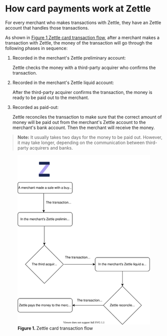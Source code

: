 How card payments work at Zettle
===
For every merchant who makes transactions with Zettle, they have an Zettle account that handles those transactions.

As shown in [Figure 1 Zettle card transaction flow](Zettle-card-transaction-flow), after a merchant makes a transaction with Zettle, the money of the transaction will go through the following phases in sequence:
1. Recorded in the merchant's Zettle preliminary account:
 
   Zettle checks the money with a third-party acquirer who confirms the transaction.
   
2. Recorded in the merchant's Zettle liquid account:

   After the third-party acquirer confirms the transaction, the money is ready to be paid out to the merchant.
   
3. Recorded as paid-out: 
  
   Zettle reconciles the transaction to make sure that the correct amount of money will be paid out from the merchant's Zettle account to the merchant's bank account. Then the merchant will receive the money.
   
> **Note:** It usually takes two days for the money to be paid out. However, it may take longer, depending on the communication between third-party acquirers and banks.

<figure name="Zettle-card-transaction-flow"><img src="../images/Zettle-card-transaction-flow.svg" alt="This card transaction flow shows how Zettle handles transaction money.">  <figcaption><b>Figure 1. </b>Zettle card transaction flow</figcaption></figure>